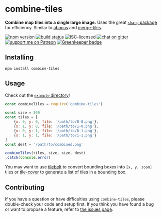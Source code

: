# combine-tiles

**Combine map tiles into a single large image.** Uses the great [`sharp` package](https://www.npmjs.com/package/sharp) for efficiency. Similar to [abacus](https://github.com/mapbox/abaculus#abaculus) and [merge-tiles](https://github.com/stadt-bielefeld/merge-tiles#merge-tiles).

[![npm version](https://img.shields.io/npm/v/combine-tiles.svg)](https://www.npmjs.com/package/combine-tiles)
[![build status](https://img.shields.io/travis/derhuerst/combine-tiles.svg)](https://travis-ci.org/derhuerst/combine-tiles)
![ISC-licensed](https://img.shields.io/github/license/derhuerst/combine-tiles.svg)
[![chat on gitter](https://badges.gitter.im/derhuerst.svg)](https://gitter.im/derhuerst)
[![support me on Patreon](https://img.shields.io/badge/support%20me-on%20patreon-fa7664.svg)](https://patreon.com/derhuerst) [![Greenkeeper badge](https://badges.greenkeeper.io/derhuerst/combine-tiles.svg)](https://greenkeeper.io/)


## Installing

```shell
npm install combine-tiles
```


## Usage

Check out the [`example` directory](example)!

```js
const combineTiles = require('combine-tiles')

const size = 300
const tiles = [
	{x: 0, y: 0, file: '/path/to/0-0.png'},
	{x: 1, y: 0, file: '/path/to/1-0.png'},
	{x: 0, y: 1, file: '/path/to/0-1.png'},
	{x: 1, y: 1, file: '/path/to/1-1.png'}
]
const dest = '/path/to/combined.png'

combineTiles(tiles, size, size, dest)
.catch(console.error)
```

You may want to use [tilebelt](https://github.com/mapbox/tilebelt#features) to convert bounding boxes into `[x, y, zoom]` tiles or [tile-cover](https://github.com/mapbox/tile-cover#tile-cover) to generate a list of tiles in a bounding box.


## Contributing

If you have a question or have difficulties using `combine-tiles`, please double-check your code and setup first. If you think you have found a bug or want to propose a feature, refer to [the issues page](https://github.com/derhuerst/combine-tiles/issues).
